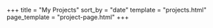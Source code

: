 +++
title = "My Projects"
sort_by = "date"
template = "projects.html"
page_template = "project-page.html"
+++
